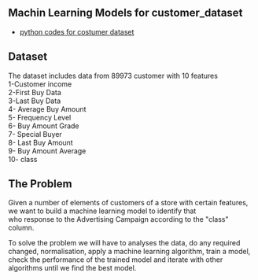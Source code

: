 ## Machin Learning Models for customer_dataset

* [python codes for costumer dataset](https://github.com/E008001/ML_customer_data_notebook/blob/master/customer-one-hot.ipynb)
## Dataset  
The dataset includes data from 89973 customer with 10 features  
1-Customer income  
2-First Buy Data  
3-Last Buy Data  
4- Average Buy Amount  
5- Frequency Level  
6- Buy Amount Grade  
7- Special Buyer  
8- Last Buy Amount  
9- Buy Amount Average  
10- class  

## The Problem  

 Given a number of elements of customers of a store with certain features, we want to build a machine learning model to identify that  
 who response to the Advertising Campaign according to the "class" column.  
   
   To solve the problem we will have to analyses the data, do any required changed, normalisation, apply a machine learning algorithm, train a model, check the performance of the trained model and iterate with other algorithms until we find the best model.  
